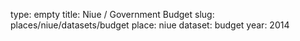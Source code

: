 type: empty
title: Niue / Government Budget
slug: places/niue/datasets/budget
place: niue
dataset: budget
year: 2014
